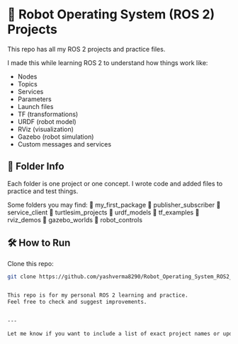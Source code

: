 # 🤖 Robot Operating System (ROS 2) Projects

This repo has all my ROS 2 projects and practice files.

I made this while learning ROS 2 to understand how things work like:
- Nodes
- Topics
- Services
- Parameters
- Launch files
- TF (transformations)
- URDF (robot model)
- RViz (visualization)
- Gazebo (robot simulation)
- Custom messages and services

## 📁 Folder Info

Each folder is one project or one concept. I wrote code and added files to practice and test things.

Some folders you may find:
📁 my_first_package
📁 publisher_subscriber
📁 service_client
📁 turtlesim_projects
📁 urdf_models
📁 tf_examples
📁 rviz_demos
📁 gazebo_worlds
📁 robot_controls


## 🛠 How to Run

 Clone this repo:
   ```bash
   git clone https://github.com/yashverma8290/Robot_Operating_System_ROS2_Projects.git


This repo is for my personal ROS 2 learning and practice.
Feel free to check and suggest improvements.


---

Let me know if you want to include a list of exact project names or update anything later.

